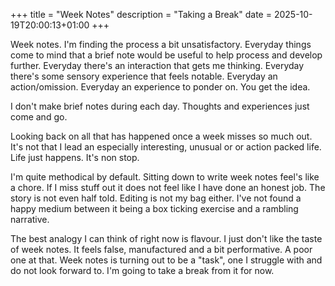 +++
title = "Week Notes"
description = "Taking a Break"
date = 2025-10-19T20:00:13+01:00
+++

Week notes. I'm finding the process a bit unsatisfactory. Everyday things come to mind that a brief note would be useful to help process and develop further. Everyday there's an interaction that gets me thinking. Everyday there's some sensory experience that feels notable. Everyday an action/omission. Everyday an experience to ponder on. You get the idea. 

I don't make brief notes during each day. Thoughts and experiences just come and go. 

Looking back on all that has happened once a week misses so much out. It's not that I lead an especially interesting, unusual or or action packed life. Life just happens. It's non stop. 

I'm quite methodical by default. Sitting down to write week notes feel's like a chore. If I miss stuff out it does not feel like I have done an honest job. The story is not even half told. Editing is not my bag either. I've not found a happy medium between it being a box ticking exercise and a rambling narrative. 

The best analogy I can think of right now is flavour. I just don't like the taste of week notes. It feels false, manufactured and a bit performative. A poor one at that. Week notes is turning out to be a "task", one I struggle with and do not look forward to. I'm going to take a break from it for now. 